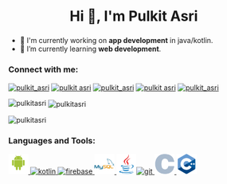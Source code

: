 <h1 align="center">Hi 👋, I'm Pulkit Asri</h1>
<h3 align="center"></h3>

- 🌱 I'm currently working on **app development** in java/kotlin.
- 🌱 I’m currently learning **web development**.

<h3 align="left">Connect with me:</h3>
<p align="left">
  <a href="https://www.hackerrank.com/pulkit_asri" target="blank"><img align="center" src="https://cdn.jsdelivr.net/npm/simple-icons@3.0.1/icons/hackerrank.svg" alt="pulkit_asri" height="30" width="40" /></a>
<a href="https://linkedin.com/in/pulkit asri" target="blank"><img align="center" src="https://cdn.jsdelivr.net/npm/simple-icons@3.0.1/icons/linkedin.svg" alt="pulkit asri" height="30" width="40" /></a>
<a href="https://instagram.com/pulkit_asri" target="blank"><img align="center" src="https://cdn.jsdelivr.net/npm/simple-icons@3.0.1/icons/instagram.svg" alt="pulkit_asri" height="30" width="40" /></a>
<a href="https://www.youtube.com/c/pulkit asri" target="blank"><img align="center" src="https://cdn.jsdelivr.net/npm/simple-icons@3.0.1/icons/youtube.svg" alt="pulkit asri" height="30" width="40" /></a>
<a href="https://www.codechef.com/users/pulkit_asri" target="blank"><img align="center" src="https://cdn.jsdelivr.net/npm/simple-icons@3.1.0/icons/codechef.svg" alt="pulkit_asri" height="30" width="40" /></a>

</p>
<p>
  <img align="left" src="https://github-readme-stats.vercel.app/api/top-langs?username=pulkitasri&show_icons=true&locale=en&layout=compact" alt="pulkitasri" /> </p>

<p>&nbsp;<img align="center" src="https://github-readme-stats.vercel.app/api?username=pulkitasri&show_icons=true&locale=en" alt="pulkitasri" /></p>

<p><img align="center" src="https://github-readme-streak-stats.herokuapp.com/?user=pulkitasri&" alt="pulkitasri" /></p>

<h3 align="left">Languages and Tools:</h3>
<p align="left"> 
  <a href="https://developer.android.com" target="_blank"> <img src="https://raw.githubusercontent.com/devicons/devicon/master/icons/android/android-original-wordmark.svg" alt="android" width="40" height="40"/> </a>
  <a href="https://kotlinlang.org" target="_blank"> <img src="https://www.vectorlogo.zone/logos/kotlinlang/kotlinlang-icon.svg" alt="kotlin" width="40" height="40"/> </a>
  <a href="https://firebase.google.com/" target="_blank"> <img src="https://www.vectorlogo.zone/logos/firebase/firebase-icon.svg" alt="firebase" width="40" height="40"/> </a> 
  <a href="https://www.mysql.com/" target="_blank"> <img src="https://raw.githubusercontent.com/devicons/devicon/master/icons/mysql/mysql-original-wordmark.svg" alt="mysql" width="40" height="40"/> </a>
  <a href="https://www.java.com" target="_blank"> <img src="https://raw.githubusercontent.com/devicons/devicon/master/icons/java/java-original.svg" alt="java" width="40" height="40"/><img src="https://www.vectorlogo.zone/logos/git-scm/git-scm-icon.svg" alt="git" width="40" height="40"/> </a> 
  <a href="https://www.w3.org/html/" target="_blank"></a>
  <a href="https://www.cprogramming.com/" target="_blank"> <img src="https://raw.githubusercontent.com/devicons/devicon/master/icons/c/c-original.svg" alt="c" width="40" height="40"/> </a> 
  <a href="https://www.w3schools.com/cpp/" target="_blank"> <img src="https://raw.githubusercontent.com/devicons/devicon/master/icons/cplusplus/cplusplus-original.svg" alt="cplusplus" width="40" height="40"/> </a>

  
</p>
